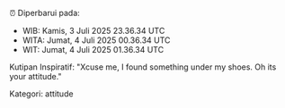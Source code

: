 ⏰ Diperbarui pada:
- WIB: Kamis, 3 Juli 2025 23.36.34 UTC
- WITA: Jumat, 4 Juli 2025 00.36.34 UTC
- WIT: Jumat, 4 Juli 2025 01.36.34 UTC

Kutipan Inspiratif:
"Xcuse me, I found something under my shoes. Oh its your attitude."


Kategori: attitude


